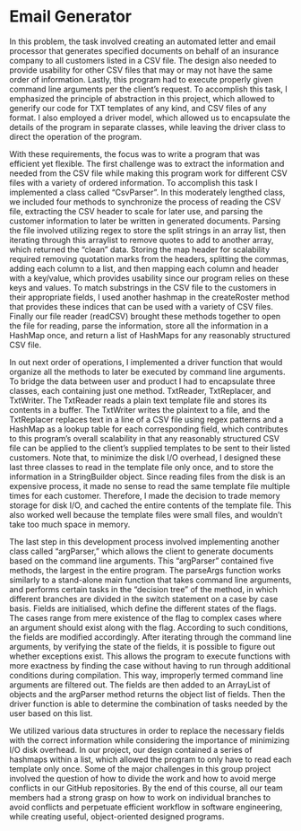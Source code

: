 
Email Generator
===

In this problem, the task involved creating an automated letter and email processor that generates specified documents on behalf of an insurance company to all customers listed in a CSV file. The design also needed to provide usability for other CSV files that may or may not have the same order of information. Lastly, this program had to execute properly given command line arguments per the client’s request. To accomplish this task, I emphasized the principle of abstraction in this project, which allowed to generify our code for TXT templates of any kind, and CSV files of any format. I also employed a driver model, which allowed us to encapsulate the details of the program in separate classes, while leaving the driver class to direct the operation of the program. 

With these requirements, the focus was to write a program that was efficient yet flexible. The first challenge was to extract the information and  needed from the CSV file while making this program work for different CSV files with a variety of ordered information. To accomplish this task I implemented a class called “CsvParser”. In this moderately lengthed class, we included four methods to synchronize the process of reading the CSV file, extracting the CSV header to scale for later use, and parsing the customer information to later be written in generated documents. Parsing the file involved utilizing regex to store the split strings in an array list, then iterating through this arraylist to remove quotes to add to another array, which returned the “clean” data. Storing the map header for scalability required removing quotation marks from the headers, splitting the commas, adding each column to a list, and then mapping each column and header with a key/value, which provides usability since our program relies on these keys and values. To match substrings in the CSV file to the customers in their appropriate fields, I used another hashmap in the createRoster method that provides these indices that can be used with a variety of CSV files. Finally our file reader (readCSV) brought these methods together to open the file for reading, parse the information, store all the information in a HashMap once, and return a list of HashMaps for any reasonably structured CSV file.

In out next order of operations, I implemented a driver function that would organize all the methods to later be executed by command line arguments. To bridge the data between user and product I had to encapsulate three classes, each containing just one method. TxtReader, TxtReplacer, and TxtWriter. The TxtReader reads a plain text template file and stores its contents in a buffer. The TxtWriter writes the plaintext to a file, and the TxtReplacer replaces text in a line of a CSV file using regex patterns and a HashMap as a lookup table for each corresponding field, which contributes to this program’s overall scalability in that any reasonably structured CSV file can be applied to the client’s supplied templates to be sent to their listed customers. Note that, to minimize the disk I/O overhead, I designed these last three classes to read in the template file only once, and to store the information in a StringBuilder object. Since reading files from the disk is an expensive process, it made no sense to read the same template file multiple times for each customer. Therefore, I  made the decision to trade memory storage for disk I/O, and cached the entire contents of the template file. This also worked well because the template files were small files, and wouldn’t take too much space in memory.

The last step in this development process involved implementing another class called “argParser,” which allows the client to generate documents based on the command line arguments. This “argParser” contained five methods, the largest in the entire program. The parseArgs function works similarly to a stand-alone main function that takes command line arguments, and performs certain tasks in the “decision tree” of the method, in which different branches are divided in the switch statement on a case by case basis. Fields are initialised, which define the different states of the flags. The cases range from mere existence of the flag to complex cases where an argument should exist along with the flag. According to such conditions, the fields are modified accordingly. After iterating through the command line arguments, by verifying the state of the fields, it is possible to figure out whether exceptions exist. This allows the program to execute functions with more exactness by finding the case without having to run through additional conditions during compilation. This way, improperly termed command line arguments are filtered out. The fields are then added to an ArrayList of objects and the argParser method returns the object list of fields. Then the driver function is able to determine the combination of tasks needed by the user based on this list. 

We utilized various data structures in order to replace the necessary fields with the correct information while considering the importance of minimizing I/O disk overhead. In our project, our design contained a series of hashmaps within a list, which allowed the program to only have to read each template only once. Some of the major challenges in this group project involved the question of how to divide the work and how to avoid merge conflicts in our GitHub repositories. By the end of this course, all our team members had a strong grasp on how to work on individual branches to avoid conflicts and perpetuate efficient workflow in software engineering, while creating useful, object-oriented designed programs. 

